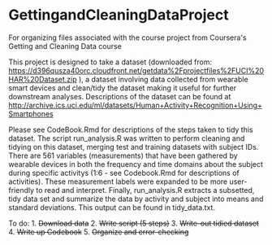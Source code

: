 # GettingandCleaningDataProject
For organizing files associated with the course project from Coursera's Getting and Cleaning Data course

This project is designed to take a dataset (downloaded from: https://d396qusza40orc.cloudfront.net/getdata%2Fprojectfiles%2FUCI%20HAR%20Dataset.zip ), a dataset involving data collected from wearable smart devices and clean/tidy the dataset making it useful for further downstream analyses.
Descriptions of the dataset can be found at http://archive.ics.uci.edu/ml/datasets/Human+Activity+Recognition+Using+Smartphones

Please see CodeBook.Rmd for descriptions of the steps taken to tidy this dataset.
The script run_analysis.R was written to perform cleaning and tidying on this dataset, merging test and training datasets with subject IDs. There are 561 variables (measurements) that have been gathered by wearable devices in both the frequency and time domains about the subject during specific activitys (1:6 - see Codebook.Rmd for descriptions of activities). These measurement labels were expanded to be more user-friendly to read and interpret. Finally, run_analysis.R extracts a subsetted, tidy data set and summarize the data by activity and subject into means and standard deviations. This output can be found in tidy_data.txt.


To do:
    1. ~~Download data~~
    2. ~~Write script (5 steps)~~
    3. ~~Write-out tidied dataset~~
    4. ~~Write up Codebook~~
    5. ~~Organize and error-checking~~

